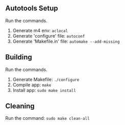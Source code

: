 Autotools Setup
---------------
Run the commands.
1. Generate m4 env: `aclocal`
2. Generate 'configure' file: `autoconf`
3. Generate 'Makefile.in' file: `automake --add-missing`

Building
--------
Run the commands.
1. Generate Makefile: `./configure`
2. Compile app: `make`
3. Install app: `sudo make install`

Cleaning
--------
Run the command: `sudo make clean-all`

